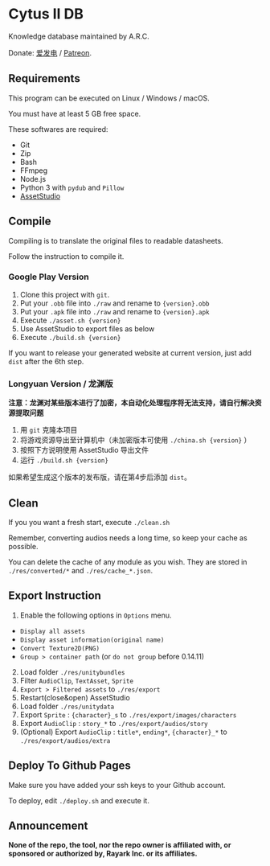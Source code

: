 # Cytus II DB

Knowledge database maintained by A.R.C.

Donate: [爱发电](https://afdian.net/@dtsdao) / [Patreon](https://www.patreon.com/dtsdao).

## Requirements

This program can be executed on Linux / Windows / macOS.

You must have at least 5 GB free space.

These softwares are required:

- Git
- Zip
- Bash
- FFmpeg
- Node.js
- Python 3 with `pydub` and `Pillow`
- [AssetStudio](https://github.com/Perfare/AssetStudio)

## Compile

Compiling is to translate the original files to readable datasheets.

Follow the instruction to compile it.

### Google Play Version

1. Clone this project with `git`.
2. Put your `.obb` file into `./raw` and rename to `{version}.obb`
3. Put your `.apk` file into `./raw` and rename to `{version}.apk`
4. Execute `./asset.sh {version}`
5. Use AssetStudio to export files as below
6. Execute `./build.sh {version}`

If you want to release your generated website at current version, just add `dist` after the 6th step.

### Longyuan Version / 龙渊版

**注意：龙渊对某些版本进行了加密，本自动化处理程序将无法支持，请自行解决资源提取问题**

1. 用 `git` 克隆本项目
2. 将游戏资源导出至计算机中（未加密版本可使用 `./china.sh {version}` ）
3. 按照下方说明使用 AssetStudio 导出文件
4. 运行 `./build.sh {version}`

如果希望生成这个版本的发布版，请在第4步后添加 `dist`。

## Clean

If you you want a fresh start, execute `./clean.sh`

Remember, converting audios needs a long time, so keep your cache as possible.

You can delete the cache of any module as you wish. They are stored in `./res/converted/*` and `./res/cache_*.json`.

## Export Instruction

1.  Enable the following options in `Options` menu.
- `Display all assets`
- `Display asset information(original name)`
- `Convert Texture2D(PNG)`
- `Group > container path` (or `do not group` before 0.14.11)
2.  Load folder `./res/unitybundles`
3.  Filter `AudioClip`, `TextAsset`, `Sprite`
4.  `Export > Filtered assets` to `./res/export`
5.  Restart(close&open) AssetStudio 
6.  Load folder `./res/unitydata`
7.  Export `Sprite` : `{character}_s` to `./res/export/images/characters`
8.  Export `AudioClip` : `story_*` to `./res/export/audios/story`
9.  (Optional) Export `AudioClip` : `title*`, `ending*`, `{character}_*` to `./res/export/audios/extra`

## Deploy To Github Pages

Make sure you have added your ssh keys to your Github account.

To deploy, edit `./deploy.sh` and execute it.

## Announcement

**None of the repo, the tool, nor the repo owner is affiliated with, or sponsored or authorized by, Rayark Inc. or its affiliates.**